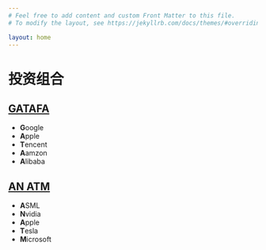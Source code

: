 ```yaml
---
# Feel free to add content and custom Front Matter to this file.
# To modify the layout, see https://jekyllrb.com/docs/themes/#overriding-theme-defaults

layout: home
---
```

# 投资组合
## [GATAFA](GATAFA)
- **G**oogle
- **A**pple
- **T**encent
- **A**amzon
- **A**libaba

## [AN ATM](AN_ATM)
- **A**SML
- **N**vidia
- **A**pple
- **T**esla
- **M**icrosoft